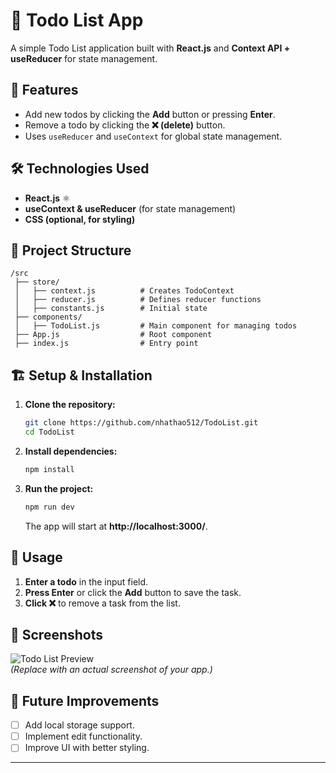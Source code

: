 # 📝 Todo List App

A simple Todo List application built with **React.js** and **Context API + useReducer** for state management.

## 🚀 Features
- Add new todos by clicking the **Add** button or pressing **Enter**.
- Remove a todo by clicking the **❌ (delete)** button.
- Uses `useReducer` and `useContext` for global state management.

## 🛠️ Technologies Used
- **React.js** ⚛️
- **useContext & useReducer** (for state management)
- **CSS (optional, for styling)**

## 📂 Project Structure
```
/src
 ├── store/
 │   ├── context.js          # Creates TodoContext
 │   ├── reducer.js          # Defines reducer functions
 │   ├── constants.js        # Initial state
 ├── components/
 │   ├── TodoList.js         # Main component for managing todos
 ├── App.js                  # Root component
 ├── index.js                # Entry point
```

## 🏗️ Setup & Installation

1. **Clone the repository:**
   ```sh
   git clone https://github.com/nhathao512/TodoList.git
   cd TodoList
   ```

2. **Install dependencies:**
   ```sh
   npm install
   ```

3. **Run the project:**
   ```sh
   npm run dev
   ```
   The app will start at **http://localhost:3000/**.

## 🎯 Usage
1. **Enter a todo** in the input field.
2. **Press Enter** or click the **Add** button to save the task.
3. **Click ❌** to remove a task from the list.

## 🎨 Screenshots
![Todo List Preview](https://via.placeholder.com/600x300)  
*(Replace with an actual screenshot of your app.)*

## 📌 Future Improvements
- [ ] Add local storage support.
- [ ] Implement edit functionality.
- [ ] Improve UI with better styling.

---
